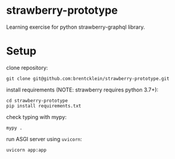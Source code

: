 # strawberry-prototype
Learning exercise for python strawberry-graphql library.

# Setup
clone repository:
```
git clone git@github.com:brentcklein/strawberry-prototype.git
```

install requirements (NOTE: strawberry requires python 3.7+):
```
cd strawberry-prototype
pip install requirements.txt
```

check typing with mypy:
```
mypy .
```

run ASGI server using `uvicorn`:
```
uvicorn app:app
```
